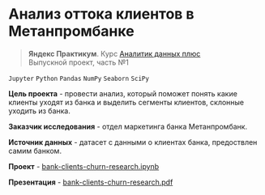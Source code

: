 # Анализ оттока клиентов в Метанпромбанке
> **Яндекс Практикум**. Курс [Аналитик данных плюс](https://practicum.yandex.ru/data-analyst-plus/) <br> 
> Выпускной проект, часть №1

`Jupyter` `Python` `Pandas` `NumPy` `Seaborn` `SciPy`

**Цель проекта** - провести анализ, который поможет понять какие клиенты уходят из банка и выделить сегменты клиентов, склонные уходить из банка.

**Заказчик исследования** - отдел маркетинга банка Метанпромбанк.

**Источник данных** - датасет c данными о клиентах банка, предоствлен самим банком.

**Проект** - [bank-clients-churn-research.ipynb](bank-clients-churn-research.ipynb)

**Презентация** - [bank-clients-churn-research.pdf](bank-clients-churn-research.pdf)
